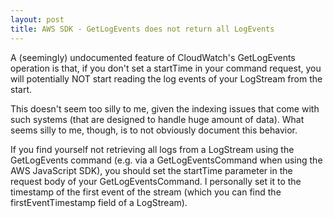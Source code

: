 ```yaml
---
layout: post
title: AWS SDK - GetLogEvents does not return all LogEvents
---
```


A (seemingly) undocumented feature of CloudWatch's GetLogEvents operation is that, if you don't set a startTime in your command request, you will potentially NOT start reading the log events of your LogStream from the start.

This doesn't seem too silly to me, given the indexing issues that come with such systems (that are designed to handle huge amount of data). What seems silly to me, though, is to not obviously document this behavior.

If you find yourself not retrieving all logs from a LogStream using the GetLogEvents command (e.g. via a GetLogEventsCommand when using the AWS JavaScript SDK), you should set the startTime parameter in the request body of your GetLogEventsCommand. I personally set it to the timestamp of the first event of the stream (which you can find the firstEventTimestamp field of a LogStream).

<!--more-->